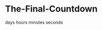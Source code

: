 # The-Final-Countdown
<html>
<div id="timer">
  <span id="days"></span>days
  <span id="hours"></span>hours
  <span id="minutes"></span>minutes
  <span id="seconds"></span>seconds
</div>
